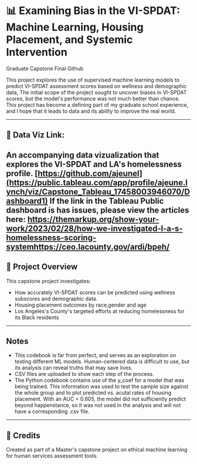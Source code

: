 
# 📊 Examining Bias in the VI-SPDAT: Machine Learning, Housing Placement, and Systemic Intervention
Graduate Capstone Final Github


This project explores the use of supervised machine learning models to predict VI-SPDAT assessment scores based on wellness and demographic data, The initial scope of the project sought to uncover biases in VI-SPDAT scores, but the model's performance was not much better than chance. This project has become a defining part of my graduate school experience, and I hope that it leads to data and its ability to improve the real world. 

---

## 📁 Data Viz Link:
An accompanying data vizualization that explores the VI-SPDAT and LA's homelessness profile. 
[https://github.com/ajeunel](https://public.tableau.com/app/profile/ajeune.lynch/viz/Capstone_Tableau_17458003946070/Dashboard1)
If the link in the Tableau Public dashboard is has issues, please view the articles here: https://themarkup.org/show-your-work/2023/02/28/how-we-investigated-l-a-s-homelessness-scoring-systemhttps://ceo.lacounty.gov/ardi/bpeh/
---

## 📌 Project Overview

This capstone project investigates:
- How accurately VI-SPDAT scores can be predicted using wellness subscores and demographic data.
- Housing placement outcomes by race,gender and age 
- Los Angeles's County's targeted efforts at reducing homelessness for its Black residents

---

## Notes
- This codebook is far from perfect, and serves as an exploration on testing different ML models. Human-centered data is difficult to use, but its analysis can reveal truths that may save lives.
- CSV files are uploaded to show each step of the process.
- The Python codebook contains use of the y_coef for a model that was being trained. This information was used to test the sample size against the whole group and to plot predicted vs. acutal rates of housing placement. With an AUC = 0.605, the model did not sufficiently predict beyond happenstance, so it was not used in the analysis and will not have a corresponding .csv file. 

---

## 💬 Credits

Created as part of a Master's capstone project on ethical machine learning for human services assessment tools.
